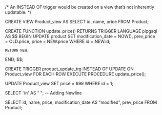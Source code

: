 /*
An INSTEAD OF trigger would be created on a view that’s not inherently updatable. 
*/

CREATE VIEW Product_view AS
    SELECT 
        id, name, price
    FROM
        Product;

CREATE FUNCTION update_price() RETURNS TRIGGER 
LANGUAGE plpgsql
AS $$ 
BEGIN
    UPDATE
    product
    SET
    modification_date = NOW(), 
    prev_price = OLD.price, 
    price = NEW.price
    WHERE
    id = NEW.id;

    RETURN NEW;
END;
$$;

CREATE TRIGGER product_update_trg INSTEAD OF
UPDATE
  ON Product_view FOR EACH ROW EXECUTE PROCEDURE update_price();

UPDATE Product_view SET price = 999 WHERE id = 1;

SELECT '\n' AS " "; -- Adding Newline 

SELECT id, name, price, modification_date AS "modified", prev_price FROM Product; 